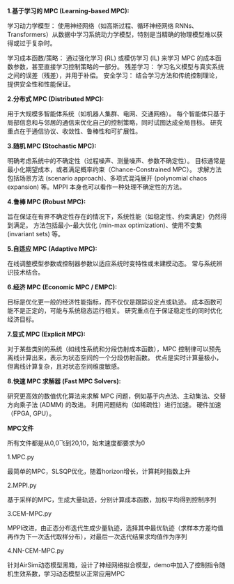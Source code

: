 **1.基于学习的 MPC (Learning-based MPC):**

学习动力学模型： 使用神经网络（如高斯过程、循环神经网络 RNNs、Transformers）从数据中学习系统动力学模型，特别是当精确的物理模型难以获得或过于复杂时。

学习成本函数/策略： 通过强化学习 (RL) 或模仿学习 (IL) 来学习 MPC 的成本函数参数，甚至直接学习控制策略的一部分。
残差学习： 学习名义模型与真实系统之间的误差（残差），并用于补偿。
安全学习： 结合学习方法和传统控制理论，提供安全性和性能保证。

**2.分布式 MPC (Distributed MPC):**

用于大规模多智能体系统（如机器人集群、电网、交通网络）。
每个智能体只基于局部信息和与邻居的通信来优化自己的控制策略，同时试图达成全局目标。
研究重点在于通信协议、收敛性、鲁棒性和可扩展性。

**3.随机 MPC (Stochastic MPC):**

明确考虑系统中的不确定性（过程噪声、测量噪声、参数不确定性）。
目标通常是最小化期望成本，或者满足概率约束（Chance-Constrained MPC）。
求解方法包括场景方法 (scenario approach)、多项式混沌展开 (polynomial chaos expansion) 等。MPPI 本身也可以看作一种处理不确定性的方法。

**4.鲁棒 MPC (Robust MPC):**

旨在保证在有界不确定性存在的情况下，系统性能（如稳定性、约束满足）仍然得到满足。
方法包括最小-最大优化 (min-max optimization)、使用不变集 (invariant sets) 等。

**5.自适应 MPC (Adaptive MPC):**

在线调整模型参数或控制器参数以适应系统时变特性或未建模动态。
常与系统辨识技术结合。

**6.经济 MPC (Economic MPC / EMPC):**

目标是优化更一般的经济性能指标，而不仅仅是跟踪设定点或轨迹。
成本函数可能不是正定的，可能与系统稳态运行相关。
研究重点在于保证稳定性的同时优化经济目标。

**7.显式 MPC (Explicit MPC):**

对于某些类别的系统（如线性系统和分段仿射成本函数），MPC 控制律可以预先离线计算出来，表示为状态空间的一个分段仿射函数。
优点是实时计算量极小，但离线计算复杂，且对状态空间维度敏感。

**8.快速 MPC 求解器 (Fast MPC Solvers):**

研究更高效的数值优化算法来求解 MPC 问题，例如基于内点法、主动集法、交替方向乘子法 (ADMM) 的改进。
利用问题结构（如稀疏性）进行加速。
硬件加速（FPGA, GPU）。

**MPC文件**

所有文件都是从0,0飞到20,10，始末速度都要求为0

1.MPC.py

最简单的MPC，SLSQP优化，随着horizon增长，计算耗时指数上升

2.MPPI.py

基于采样的MPC，生成大量轨迹，分别计算成本函数，加权平均得到控制序列

3.CEM-MPC.py

MPPI改进，由正态分布迭代生成少量轨迹，选择其中最优轨迹（求样本方差均值再作为下一次迭代取样分布），对最后一次迭代结果求均值作为序列

4.NN-CEM-MPC.py

针对AirSim动态模型黑箱，设计了神经网络拟合模型，demo中加入了控制指令随机生效系数，学习动态模型以正常应用MPC